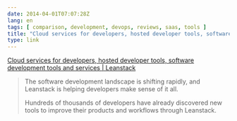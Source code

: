```yaml
---
date: 2014-04-01T07:07:28Z
lang: en
tags: [ comparison, development, devops, reviews, saas, tools ]
title: "Cloud services for developers, hosted developer tools, software development tools and services  |  Leanstack"
type: link
---
```


[Cloud services for developers, hosted developer tools, software
development tools and services  | 
Leanstack](http://leanstack.io/clusters/)

> The software development landscape is shifting rapidly, and Leanstack
> is helping developers make sense of it all.
>
> Hundreds of thousands of developers have already discovered new tools
> to improve their products and workflows through Leanstack.

